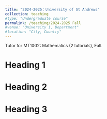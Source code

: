 ```yaml
---
title: "2024-2025：University of St Andrews"
collection: teaching
#type: "Undergraduate course"
permalink: /teaching/2024-2025 Fall
#venue: "University 1, Department"
#location: "City, Country"
---
```


Tutor for MT1002: Mathematics (2 tutorials), Fall.

Heading 1
======

Heading 2
======

Heading 3
======
